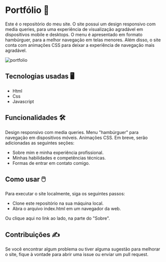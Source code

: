 # Portfólio 👾

Este é o repositório do meu site. O site possui um design responsivo com media queries, para uma experiência de visualização agradável em dispositivos mobile e desktops. O menu é apresentado em formato hambúrguer, para a melhor navegação em telas menores. Além disso, o site conta com animações CSS para deixar a experiência de navegação mais agradável.

![portfolio](https://user-images.githubusercontent.com/94655691/231883257-664ba4ba-6e1f-480e-84d7-2484c5eb9d0e.png)


## Tecnologias usadas 🖥️

- Html
- Css
- Javascript


## Funcionalidades 🛠️

Design responsivo com media queries.
Menu "hambúrguer" para navegação em dispositivos móveis.
Animações CSS.
Em breve, serão adicionadas as seguintes seções:

- Sobre mim e minha experiência profissional.
- Minhas habilidades e competências técnicas.
- Formas de entrar em contato comigo.


## Como usar 🖱️
Para executar o site localmente, siga os seguintes passos:

- Clone este repositório na sua máquina local.
- Abra o arquivo index.html em um navegador da web.

Ou clique aqui no link ao lado, na parte do "Sobre".


## Contribuições ✍️
Se você encontrar algum problema ou tiver alguma sugestão para melhorar o site, fique à vontade para abrir uma issue ou enviar um pull request.
